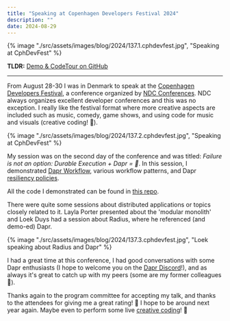 ```yaml
---
title: "Speaking at Copenhagen Developers Festival 2024"
description: ""
date: 2024-08-29
---
```


{% image "./src/assets/images/blog/2024/137.1.cphdevfest.jpg", "Speaking at CphDevFest" %}

**TLDR:** <a href="https://github.com/diagrid-labs/dapr-resiliency-and-durable-execution" target="_blank">Demo & CodeTour on GitHub</a>

---

From August 28-30 I was in Denmark to speak at the [Copenhagen Developers Festival](https://cphdevfest.com/), a conference organized by [NDC Conferences](https://ndcconferences.com/). NDC always organizes excellent developer conferences and this was no exception. I really like the festival format where more creative aspects are included such as music, comedy, game shows, and using code for music and visuals (creative coding! 🤩).

{% image "./src/assets/images/blog/2024/137.2.cphdevfest.jpg", "Speaking at CphDevFest" %}

My session was on the second day of the conference and was titled: _Failure is not an option: Durable Execution + Dapr = 🚀_. In this session, I demonstrated [Dapr Workflow](https://docs.dapr.io/developing-applications/building-blocks/workflow/workflow-overview/), various workflow patterns, and Dapr [resiliency policies](https://docs.dapr.io/operations/resiliency/policies/).

All the code I demonstrated can be found in [this repo](https://github.com/diagrid-labs/dapr-resiliency-and-durable-execution). 

There were quite some sessions about distributed applications or topics closely related to it. Layla Porter presented about the 'modular monolith' and Loek Duys had a session about Radius, where he referenced (and demo-ed) Dapr.

{% image "./src/assets/images/blog/2024/137.3.cphdevfest.jpg", "Loek speaking about Radius and Dapr" %}

I had a great time at this conference, I had good conversations with some Dapr enthusiasts (I hope to welcome you on the [Dapr Discord](https://bit.ly/dapr-discord)!), and as always it's great to catch up with my peers (some are my former colleagues 🤗). 

Thanks again to the program committee for accepting my talk, and thanks to the attendees for giving me a great rating! 🙏 I hope to be around next year again. Maybe even to perform some live [creative coding](/creative-coding)! 🤔